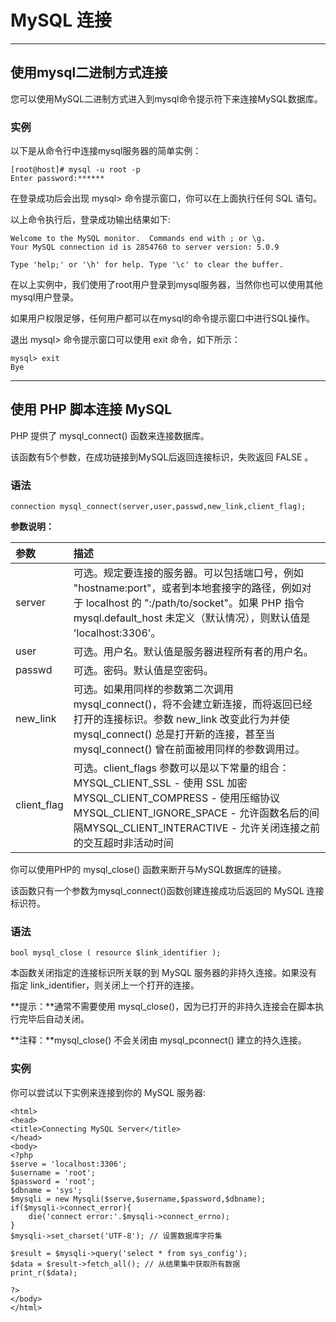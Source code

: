 # MySQL 连接

------

## 使用mysql二进制方式连接

您可以使用MySQL二进制方式进入到mysql命令提示符下来连接MySQL数据库。

### 实例

以下是从命令行中连接mysql服务器的简单实例：

```
[root@host]# mysql -u root -p
Enter password:******
```

在登录成功后会出现 mysql> 命令提示窗口，你可以在上面执行任何 SQL 语句。

以上命令执行后，登录成功输出结果如下:

```
Welcome to the MySQL monitor.  Commands end with ; or \g.
Your MySQL connection id is 2854760 to server version: 5.0.9

Type 'help;' or '\h' for help. Type '\c' to clear the buffer.
```

在以上实例中，我们使用了root用户登录到mysql服务器，当然你也可以使用其他mysql用户登录。

如果用户权限足够，任何用户都可以在mysql的命令提示窗口中进行SQL操作。

退出 mysql> 命令提示窗口可以使用 exit 命令，如下所示：

```
mysql> exit
Bye
```

------

## 使用 PHP 脚本连接 MySQL

PHP 提供了 mysql_connect() 函数来连接数据库。

该函数有5个参数，在成功链接到MySQL后返回连接标识，失败返回 FALSE 。

### 语法

```
connection mysql_connect(server,user,passwd,new_link,client_flag);
```

**参数说明：**

| 参数        | 描述                                                         |
| :---------- | :----------------------------------------------------------- |
| server      | 可选。规定要连接的服务器。可以包括端口号，例如 "hostname:port"，或者到本地套接字的路径，例如对于 localhost 的 ":/path/to/socket"。如果 PHP 指令 mysql.default_host 未定义（默认情况），则默认值是 'localhost:3306'。 |
| user        | 可选。用户名。默认值是服务器进程所有者的用户名。             |
| passwd      | 可选。密码。默认值是空密码。                                 |
| new_link    | 可选。如果用同样的参数第二次调用 mysql_connect()，将不会建立新连接，而将返回已经打开的连接标识。参数 new_link 改变此行为并使 mysql_connect() 总是打开新的连接，甚至当 mysql_connect() 曾在前面被用同样的参数调用过。 |
| client_flag | 可选。client_flags 参数可以是以下常量的组合：MYSQL_CLIENT_SSL - 使用 SSL 加密MYSQL_CLIENT_COMPRESS - 使用压缩协议MYSQL_CLIENT_IGNORE_SPACE - 允许函数名后的间隔MYSQL_CLIENT_INTERACTIVE - 允许关闭连接之前的交互超时非活动时间 |

你可以使用PHP的 mysql_close() 函数来断开与MySQL数据库的链接。

该函数只有一个参数为mysql_connect()函数创建连接成功后返回的 MySQL 连接标识符。

### 语法

```
bool mysql_close ( resource $link_identifier );
```

本函数关闭指定的连接标识所关联的到 MySQL 服务器的非持久连接。如果没有指定 link_identifier，则关闭上一个打开的连接。

**提示：**通常不需要使用 mysql_close()，因为已打开的非持久连接会在脚本执行完毕后自动关闭。

**注释：**mysql_close() 不会关闭由 mysql_pconnect() 建立的持久连接。

### 实例

你可以尝试以下实例来连接到你的 MySQL 服务器:

```php+HTML
<html>
<head>
<title>Connecting MySQL Server</title>
</head>
<body>
<?php
$serve = 'localhost:3306';
$username = 'root';
$password = 'root';
$dbname = 'sys';
$mysqli = new Mysqli($serve,$username,$password,$dbname);
if($mysqli->connect_error){
    die('connect error:'.$mysqli->connect_errno);
}
$mysqli->set_charset('UTF-8'); // 设置数据库字符集

$result = $mysqli->query('select * from sys_config');
$data = $result->fetch_all(); // 从结果集中获取所有数据
print_r($data);

?>
</body>
</html>
```